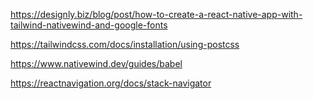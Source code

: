 https://designly.biz/blog/post/how-to-create-a-react-native-app-with-tailwind-nativewind-and-google-fonts

https://tailwindcss.com/docs/installation/using-postcss

https://www.nativewind.dev/guides/babel

https://reactnavigation.org/docs/stack-navigator